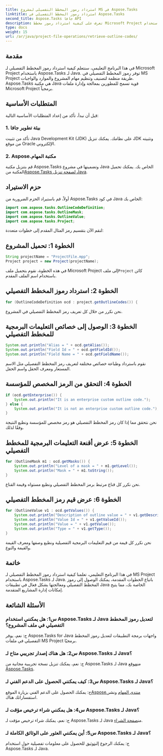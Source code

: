 ```yaml
---
title: استرداد رموز المخطط التفصيلي لمشروع MS في Aspose.Tasks
linktitle: استرداد رموز المخطط التفصيلي في Aspose.Tasks
second_title: Aspose.Tasks جافا API
description: تعرف على كيفية استرداد رموز مخطط Microsoft Project برمجياً باستخدام Aspose.Tasks لـ Java. تعزيز قدرات إدارة المشروع الخاص بك.
type: docs
weight: 15
url: /ar/java/project-file-operations/retrieve-outline-codes/
---
```

## مقدمة
في هذا البرنامج التعليمي، سنتعلم كيفية استرداد رموز المخطط التفصيلي لـ Microsoft Project باستخدام Aspose.Tasks لـ Java. توفر رموز المخطط التفصيلي في MS Project طريقة منظمة لتصنيف وتنظيم مهام المشروع والموارد والواجبات. Aspose.Tasks هي مكتبة Java قوية تسمح للمطورين بمعالجة وإدارة ملفات Microsoft Project برمجياً.
## المتطلبات الأساسية
قبل أن نبدأ، تأكد من إعداد المتطلبات الأساسية التالية:
### 1. بيئة تطوير جافا
تأكد من تثبيت Java Development Kit (JDK) على نظامك. يمكنك تنزيل JDK وتثبيته من موقع Oracle الإلكتروني.
### 2. Aspose.مكتبة المهام
 قم بتنزيل مكتبة Aspose.Tasks وتضمينها في مشروع Java الخاص بك. يمكنك تحميل المكتبة من[Aspose.Tasks لصفحة تنزيل Java](https://releases.aspose.com/tasks/java/).
## حزم الاستيراد
أولاً، قم باستيراد الحزم الضرورية من Aspose.Tasks في كود Java الخاص بك:
```java
import com.aspose.tasks.OutlineCodeDefinition;
import com.aspose.tasks.OutlineMask;
import com.aspose.tasks.OutlineValue;
import com.aspose.tasks.Project;
```
لنقم الآن بتقسيم رمز المثال المقدم إلى خطوات متعددة:
## الخطوة 1: تحميل المشروع
```java
String projectName = "ProjectFile.mpp";
Project project = new Project(projectName);
```
 في هذه الخطوة، نقوم بتحميل ملف Microsoft Project إلى ملف`Project` كائن باستخدام اسم الملف المقدم.
## الخطوة 2: استرداد رموز المخطط التفصيلي
```java
for (OutlineCodeDefinition ocd : project.getOutlineCodes()) {
```
نحن نكرر من خلال كل تعريف رمز المخطط التفصيلي في المشروع.
## الخطوة 3: الوصول إلى خصائص التعليمات البرمجية للمخطط التفصيلي
```java
System.out.println("Alias = " + ocd.getAlias());
System.out.println("Field Id = " + ocd.getFieldId());
System.out.println("Field Name = " + ocd.getFieldName());
```
نقوم باسترداد وطباعة خصائص مختلفة لتعريف رمز المخطط التفصيلي مثل الاسم المستعار ومعرف الحقل واسم الحقل.
## الخطوة 4: التحقق من الرمز المخصص للمؤسسة
```java
if (ocd.getEnterprise()) {
    System.out.println("It is an enterprise custom outline code.");
} else {
    System.out.println("It is not an enterprise custom outline code.");
}
```
نحن نتحقق مما إذا كان رمز المخطط التفصيلي هو رمز مخصص للمؤسسة ونطبع النتيجة وفقًا لذلك.
## الخطوة 5: عرض أقنعة التعليمات البرمجية للمخطط التفصيلي
```java
for (OutlineMask m1 : ocd.getMasks()) {
    System.out.println("Level of a mask = " + m1.getLevel());
    System.out.println("Mask = " + m1.toString());
}
```
نحن نكرر كل قناع مرتبط برمز المخطط التفصيلي ونطبع مستواه وقيمة القناع.
## الخطوة 6: عرض قيم رمز المخطط التفصيلي
```java
for (OutlineValue v1 : ocd.getValues()) {
    System.out.println("Description of outline value = " + v1.getDescription());
    System.out.println("Value Id = " + v1.getValueId());
    System.out.println("Value = " + v1.getValue());
    System.out.println("Type = " + v1.getType());
}
```
نحن نكرر كل قيمة من قيم التعليمات البرمجية التفصيلية ونطبع وصفها ومعرف القيمة والقيمة والنوع.
## خاتمة
في هذا البرنامج التعليمي، تعلمنا كيفية استرداد رموز المخطط التفصيلي لـ MS Project باستخدام Aspose.Tasks لـ Java. باتباع الخطوات المقدمة، يمكنك الوصول إلى رموز المخطط التفصيلي ومعالجتها بشكل فعال في تطبيقات Java الخاصة بك، مما يتيح إمكانات إدارة المشاريع المتقدمة.
## الأسئلة الشائعة
### س1: هل يمكنني استخدام Aspose.Tasks لـ Java لتعديل رموز المخطط التفصيلي في ملف المشروع؟
ج: نعم، يوفر Aspose.Tasks for Java واجهات برمجة التطبيقات لتعديل رموز المخطط التفصيلي في ملفات MS Project برمجيًا.
### س2: هل هناك إصدار تجريبي متاح لـ Aspose.Tasks لـ Java؟
 ج: نعم، يمكنك تنزيل نسخة تجريبية مجانية من Aspose.Tasks لـ Java من[موقع Aspose.Tasks](https://releases.aspose.com/).
### س3: كيف يمكنني الحصول على الدعم الفني لـ Aspose.Tasks لـ Java؟
 ج: يمكنك الحصول على الدعم الفني بزيارة الموقع[Aspose.منتدى المهام](https://forum.aspose.com/c/tasks/15) ونشر استفساراتك هناك.
### س4: هل يمكنني شراء ترخيص مؤقت لـ Aspose.Tasks لـ Java؟
 ج: نعم، يمكنك شراء ترخيص مؤقت لـ Aspose.Tasks لـ Java من[صفحة الشراء](https://purchase.aspose.com/temporary-license/).
### س5: أين يمكنني العثور على الوثائق الكاملة لـ Aspose.Tasks لـ Java؟
 ج: يمكنك الرجوع إلى[توثيق](https://reference.aspose.com/tasks/java/) للحصول على معلومات تفصيلية حول استخدام Aspose.Tasks لـ Java.